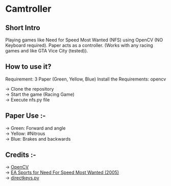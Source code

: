 # Camtroller

## Short Intro
Playing games like Need for Speed Most Wanted (NFS) using OpenCV (NO Keyboard required). Paper acts as a controller. (Works with any racing games and like GTA Vice City (tested)).

## How to use it?
Requirement: 3 Paper (Green, Yellow, Blue) Install the Requirements: opencv

-> Clone the repository </br>
-> Start the game (Racing Game)</br>
-> Execute nfs.py file</br>

## Paper Use :-

-> Green: Forward and angle </br>
-> Yellow: #Nitrous </br>
-> Blue: Brakes and backwards </br>

## Credits :-

-> [OpenCV](https://opencv.org/) </br>
-> [EA Sports for Need For Speed Most Wanted (2005)](https://www.ea.com/en-gb/games/need-for-speed)  </br>
-> [directkeys.py](https://stackoverflow.com/questions/14489013/simulate-python-keypresses-for-controlling-a-game)  </br>



